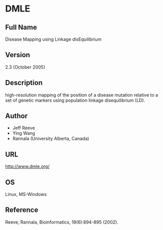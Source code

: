 # DMLE

## Full Name
Disease Mapping using Linkage disEquilibrium

## Version
2.3 (October 2005)

## Description
high-resolution mapping of the position of a disease mutation relative to a set of genetic markers using population linkage disequilibrium (LD).

## Author
* Jeff Reeve
* Ying Wang
* Rannala (University Alberta, Canada)

## URL
http://www.dmle.org/

## OS
Linux, MS-Windows

## Reference
Reeve, Rannala, Bioinformatics, 18(6):894-895 (2002).